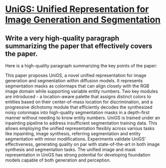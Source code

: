 # [UniGS: Unified Representation for Image Generation and Segmentation](https://arxiv.org/abs/2312.01985)

## Write a very high-quality paragraph summarizing the paper that effectively covers the paper.

 Here is a high-quality paragraph summarizing the key points of the paper:

This paper proposes UniGS, a novel unified representation for image generation and segmentation within diffusion models. It represents segmentation masks as colormaps that can align closely with the RGB image domain while supporting variable entity numbers. Two key modules are introduced - a location-aware palette that assigns distinct colors to entities based on their center-of-mass location for discrimination, and a progressive dichotomy module that efficiently decodes the synthesized noisy colormaps into high-quality segmentation masks in a depth-first manner without needing to know entity numbers. UniGS is trained under an inpainting pipeline to address insufficient segmentation training data. This allows employing the unified representation flexibly across various tasks like inpainting, image synthesis, referring segmentation and entity segmentation with minor modifications. Experiments validate UniGS' effectiveness, generating quality on par with state-of-the-art in both image synthesis and segmentation tasks. The unified image and mask representation in UniGS has strong potential for developing foundation models capable of both generation and perception.
